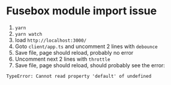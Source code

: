 # Fusebox module import issue

1) `yarn`
2) `yarn watch`
3) load `http://localhost:3000/`
4) Goto `client/app.ts` and uncomment 2 lines with `debounce`
5) Save file, page should reload, probably no error
4) Uncomment next 2 lines with `throttle`
5) Save file, page should reload, should probably see the error:
```
TypeError: Cannot read property 'default' of undefined
```
